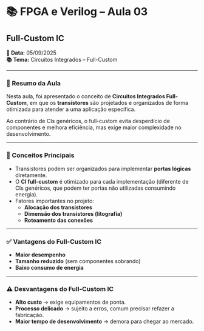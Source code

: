 # 📚 FPGA e Verilog – Aula 03  
## Full-Custom IC  

**📅 Data:** 05/09/2025  
**📚 Tema:** Circuitos Integrados – Full-Custom  

---

### 📖 Resumo da Aula
Nesta aula, foi apresentado o conceito de **Circuitos Integrados Full-Custom**, em que os **transistores** são projetados e organizados de forma otimizada para atender a uma aplicação específica.  

Ao contrário de CIs genéricos, o full-custom evita desperdício de componentes e melhora eficiência, mas exige maior complexidade no desenvolvimento.  

---

### 🔎 Conceitos Principais
- Transistores podem ser organizados para implementar **portas lógicas** diretamente.  
- O **CI full-custom** é otimizado para cada implementação (diferente de CIs genéricos, que podem ter portas não utilizadas consumindo energia).  
- Fatores importantes no projeto:
  - **Alocação dos transistores**  
  - **Dimensão dos transistores (litografia)**  
  - **Roteamento das conexões**

---

### ✅ Vantagens do Full-Custom IC
- **Maior desempenho**  
- **Tamanho reduzido** (sem componentes sobrando)  
- **Baixo consumo de energia**

---

### ⚠️ Desvantagens do Full-Custom IC
- **Alto custo** → exige equipamentos de ponta.  
- **Processo delicado** → sujeito a erros, comum precisar refazer a fabricação.  
- **Maior tempo de desenvolvimento** → demora para chegar ao mercado.
